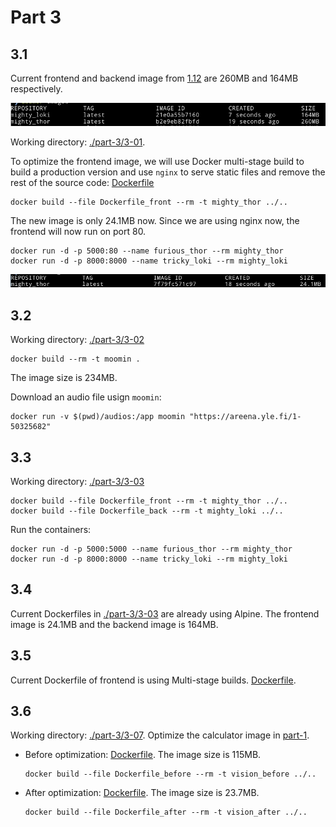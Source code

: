 # Part 3

## 3.1

Current frontend and backend image from [1.12](./part-1#112) are 260MB and 164MB respectively.

![301-large-size](./images/301-large-size.jpg)

Working directory: [./part-3/3-01](./part-3/3-01).

To optimize the frontend image, we will use Docker multi-stage build to build a production version and use `nginx` to serve static files and remove the rest of the source code: [Dockerfile](./part-3/3-01/Dockerfile_front)

```
docker build --file Dockerfile_front --rm -t mighty_thor ../..
```

The new image is only 24.1MB now. Since we are using nginx now, the frontend will now run on port 80.

```
docker run -d -p 5000:80 --name furious_thor --rm mighty_thor
docker run -d -p 8000:8000 --name tricky_loki --rm mighty_loki
```

![301-new-thor](./images/301-new-thor.jpg)

## 3.2
Working directory: [./part-3/3-02](./part-3/3-02)

```
docker build --rm -t moomin .
```

The image size is 234MB.

Download an audio file usign `moomin`:

```
docker run -v $(pwd)/audios:/app moomin "https://areena.yle.fi/1-50325682"
```

## 3.3
Working directory: [./part-3/3-03](./part-3/3-03)

```
docker build --file Dockerfile_front --rm -t mighty_thor ../..
docker build --file Dockerfile_back --rm -t mighty_loki ../..
```

Run the containers:

```
docker run -d -p 5000:5000 --name furious_thor --rm mighty_thor
docker run -d -p 8000:8000 --name tricky_loki --rm mighty_loki
```

## 3.4

Current Dockerfiles in [./part-3/3-03](./part-3/3-03) are already using Alpine. The frontend image is 24.1MB and the backend image is 164MB.

## 3.5

Current Dockerfile of frontend is using Multi-stage builds. [Dockerfile](./part-3/3-03/Dockerfile_front).

## 3.6

Working directory: [./part-3/3-07](./part-3/3-07).
Optimize the calculator image in [part-1](./part-1#117).

- Before optimization: [Dockerfile](./part-3/3-07/Dockerfile_before). The image size is 115MB.
    ```
    docker build --file Dockerfile_before --rm -t vision_before ../..
    ```

- After optimization: [Dockerfile](./part-3/3-07/Dockerfile_after). The image size is 23.7MB.
    ```
    docker build --file Dockerfile_after --rm -t vision_after ../..
    ```
